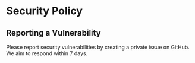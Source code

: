 # Security Policy

## Reporting a Vulnerability
Please report security vulnerabilities by creating a private issue on GitHub.
We aim to respond within 7 days.